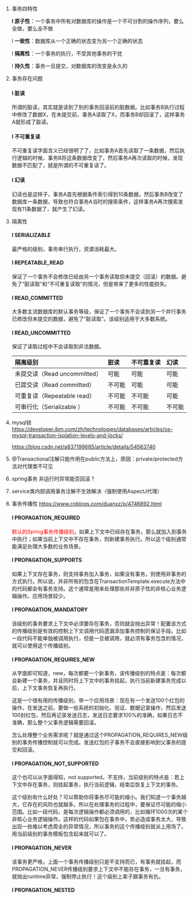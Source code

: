 1. 事务四特性

   **l 原子性**：一个事务中所有对数据库的操作是一个不可分割的操作序列，要么全做，要么全不做

   l **一致性**：数据库从一个正确的状态变为另一个正确的状态

   l **隔离性**：一个事务的执行，不受其他事务的干扰

   l **持久性**：事务一旦提交，对数据库的改变是永久的

2. 事务存在问题

    #### l **脏读**
   
    所谓的脏读，其实就是读到了别的事务回滚前的脏数据。比如事务B执行过程中修改了数据X，在未提交前，事务A读取了X，而事务B却回滚了，这样事务A就形成了脏读。
   
    #### l **不可重复读**
   
    不可重复读字面含义已经很明了了，比如事务A首先读取了一条数据，然后执行逻辑的时候，事务B将这条数据改变了，然后事务A再次读取的时候，发现数据不匹配了，就是所谓的不可重复读了。
   
    #### l **幻读**
   
    幻读也是这样子，事务A首先根据条件索引得到10条数据，然后事务B改变了数据库一条数据，导致也符合事务A当时的搜索条件，这样事务A再次搜索发现有11条数据了，就产生了幻读。
   
3. 隔离性

    #### l **SERIALIZABLE**

    最严格的级别，事务串行执行，资源消耗最大。

    #### l **REPEATABLE_READ**

    保证了一个事务不会修改已经由另一个事务读取但未提交（回滚）的数据。避免了“脏读取”和“不可重复读取”的情况，但是带来了更多的性能损失。

    #### l **READ_COMMITTED**

    大多数主流数据库的默认事务等级，保证了一个事务不会读到另一个并行事务已修改但未提交的数据，避免了“脏读取”。该级别适用于大多数系统。

    #### l **READ_UNCOMMITTED**

    保证了读取过程中不会读取到非法数据。

    | 隔离级别                     | 脏读   | 不可重复读 | 幻读   |
    | :--------------------------- | :----- | :--------- | :----- |
    | 未提交读（Read uncommitted） | 可能   | 可能       | 可能   |
    | 已提交读（Read committed）   | 不可能 | 可能       | 可能   |
    | 可重复读（Repeatable read）  | 不可能 | 不可能     | 可能   |
    | 可串行化（Serializable ）    | 不可能 | 不可能     | 不可能 |

4. mysql锁   https://developer.ibm.com/zh/technologies/databases/articles/os-mysql-transaction-isolation-levels-and-locks/

    https://blog.csdn.net/a837199685/article/details/54563740

5. @Transactional注解只能作用在public方法上，原因：private/protected方法对代理类不可见

6. spring事务 非运行时异常能否回滚？

7. service类内部调用事务注解不生效解决（强制使用AspectJ代理）

8. 事务传播性  https://www.cnblogs.com/duanxz/p/4746892.html

    #### l **PROPAGATION_REQUIRED**

    <font color='red'>默认的Spring事务传播级别</font>，如果上下文中已经存在事务，那么就加入到事务中执行；如果当前上下文中不存在事务，则新建事务执行。所以这个级别通常能满足处理大多数的业务场景。

    #### l **PROPAGATION_SUPPORTS**

    如果上下文存在事务，则支持事务加入事务，如果没有事务，则使用非事务的方式执行。所以说，并非所有的包含在TransactionTemplate.execute方法中的代码都会有事务支持。这个通常是用来处理那些并非原子性的非核心业务逻辑操作。应用场景较少。

    #### l **PROPAGATION_MANDATORY**

    该级别的事务要求上下文中必须要存在事务，否则就会抛出异常！配置该方式的传播级别是有效的控制上下文调用代码遗漏添加事务控制的保证手段。比如一段代码不能单独被调用执行，但是一旦被调用，就必须有事务包含的情况，就可以使用这个传播级别。

    #### l **PROPAGATION_REQUIRES_NEW**

    从字面即可知道，new，每次都要一个新事务，该传播级别的特点是：每次都会新建一个事务，并且同时将上下文中的事务挂起，执行当前新建事务完成以后，上下文事务恢复再执行。

    这是一个很有用的传播级别，举一个应用场景：现在有一个发送100个红包的操作，在发送之前，要做一些系统的初始化、验证、数据记录操作，然后发送100封红包，然后再记录发送日志，发送日志要求100%的准确，如果日志不准确，那么整个父事务逻辑需要回滚。

    怎么处理整个业务需求呢？就是通过这个PROPAGATION_REQUIRES_NEW级别的事务传播控制就可以完成。发送红包的子事务不会直接影响到父事务的提交和回滚。

    #### l **PROPAGATION_NOT_SUPPORTED**

    这个也可以从字面得知，not supported，不支持，当前级别的特点是：若上下文中存在事务，则挂起事务，执行当前逻辑，结束后恢复上下文的事务。

    这个级别有什么好处？可以帮助你将事务尽可能的缩小。我们知道一个事务越大，它存在的风险也就越多。所以在处理事务的过程中，要保证尽可能的缩小范围。比如一段代码，是每次逻辑操作都必须调用的，比如循环1000次的某个非核心业务逻辑操作。这样的代码如果包在事务中，势必造成事务太大，导致出现一些难以考虑周全的异常情况，所以事务的这个传播级别就派上用场了。用当前级别的事务模板包含起来就可以了。

    #### l **PROPAGATION_NEVER**

    该事务更严格，上面一个事务传播级别只是不支持而已，有事务就挂起，而PROPAGATION_NEVER传播级别要求上下文中不能存在事务，一旦有事务，就抛出runtime异常，强制停止执行！这个级别上辈子跟事务有仇。

    #### l **PROPAGATION_NESTED**
